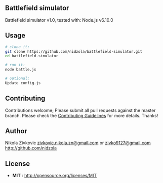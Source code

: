 ## Battlefield simulator

Battlefield simulator v1.0,
tested with: Node.js v6.10.0

## Usage

```sh
# clone it:
git clone https://github.com/nidzola/battlefield-simulator.git
cd battlefield-simulator

# run it:
node battle.js

# optional: 
Update config.js
```

## Contributing

Contributions welcome; Please submit all pull requests against the master branch. Please check the [Contributing Guidelines](contributng.md) for more details. Thanks!

## Author

Nikola Zivkovic <zivkovic.nikola.zn@gmail.com> or <zivko9127@gmail.com> http://github.com/nidzola

## License

 - **MIT** : http://opensource.org/licenses/MIT
